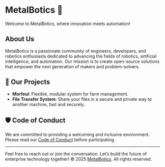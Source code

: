 # MetalBotics 🤖

Welcome to MetalBotics, where innovation meets automation!

## About Us

MetalBotics is a passionate community of engineers, developers, and robotics enthusiasts dedicated to advancing the fields of robotics, artificial intelligence, and automation. Our mission is to create open-source solutions that empower the next generation of makers and problem-solvers.

## 🚀 Our Projects

- **Morfeul**: Flexible, modular system for farm management.
- **File Transfer System**: Share your files in a secure and private way to another machine, fast and securely.

## 🛡 Code of Conduct

We are committed to providing a welcoming and inclusive environment. Please read our [Code of Conduct](https://www.metalbotics.tech/privacy) before participating.

---

Feel free to reach out or join the conversation. Let’s build the future of enterprise technology together!
© 2025 [MetalBotics](https://www.metalbotics.tech). All rights reserved.

